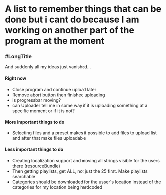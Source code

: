 # A list to remember things that can be done but i cant do because I am working on another part of the program at the moment

### \#LongTitle

And suddenly all my ideas just vanished...

#### Right now
- Close program and continue upload later
- Remove abort button then finished uploading
- is progressbar moving?
- can Uploader tell me in some way if it is uploading something at a specific moment
or if it is not?

#### More important things to do

- Selecting files and a preset makes it possible to add files to upload list and after
that make files uploadable


#### Less important things to do
- Creating localization support and moving all strings visible for the users there (resourceBundle)
- Then getting playlists, get ALL, not just the 25 first. Make playlists searchable
- Categories should be downloaded for the usser's location instead of the categories for my location being hardcoded
